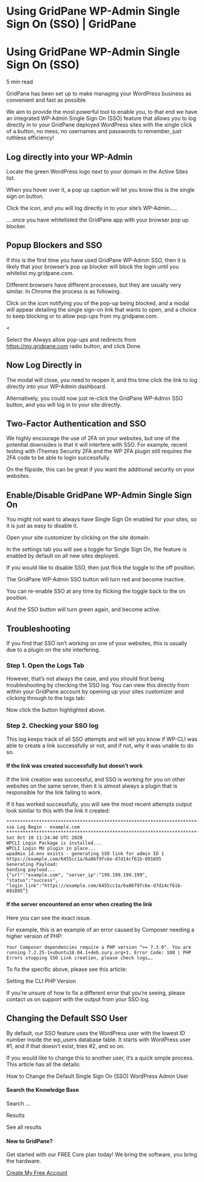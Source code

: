 # Using GridPane WP-Admin Single Sign On (SSO) | GridPane

# Using GridPane WP-Admin Single Sign On (SSO)

 

5 min read 

GridPane has been set up to make managing your WordPress business as convenient and fast as possible.

We aim to provide the most powerful tool to enable you, to that end we have an integrated WP-Admin Single Sign On (SSO) feature that allows you to log directly in to your GridPane deployed WordPress sites with the single click of a button, no mess, no usernames and passwords to remember, just ruthless efficiency!

 

## Log directly into your WP-Admin

Locate the green WordPress logo next to your domain in the Active Sites list.

When you hover over it, a pop up caption will let you know this is the single sign on button.

Click the icon, and you will log directly in to your site’s WP-Admin…..

….once you have whitelisted the GridPane app with your browser pop up blocker.

 

## Popup Blockers and SSO

If this is the first time you have used GridPane WP-Admin SSO, then it is likely that your browser’s pop up blocker will block the login until you whitelist my.gridpane.com.

Different browsers have different processes, but they are usually very similar. In Chrome the process is as following.

Click on the icon notifying you of the pop-up being blocked, and a modal will appear detailing the single sign-on link that wants to open, and a choice to keep blocking or to allow pop-ups from my.gridpane.com.

<

Select the Always allow pop-ups and redirects from https://my.gridpane.com radio button, and click Done.

 

## Now Log Directly in

The modal will close, you need to reopen it, and this time click the link to log directly into your WP-Admin dashboard.

Alternatively, you could now just re-click the GridPane WP-Admin SSO button, and you will log in to your site directly.

 

## Two-Factor Authentication and SSO

We highly encourage the use of 2FA on your websites, but one of the potential downsides is that it will interfere with SSO. For example, recent testing with iThemes Security 2FA and the WP 2FA plugin still requires the 2FA code to be able to login successfully.

On the flipside, this can be great if you want the additional security on your websites.

 

## Enable/Disable GridPane WP-Admin Single Sign On

You might not want to always have Single Sign On enabled for your sites, so it is just as easy to disable it.

Open your site customizer by clicking on the site domain.

In the settings tab you will see a toggle for Single Sign On, the feature is enabled by default on all new sites deployed.

If you would like to disable SSO, then just flick the toggle to the off position.

The GridPane WP-Admin SSO button will turn red and become inactive.

You can re-enable SSO at any time by flicking the toggle back to the on position.

And the SSO button will turn green again, and become active.

 

## Troubleshooting

If you find that SSO isn’t working on one of your websites, this is usually due to a plugin on the site interfering.

### Step 1. Open the Logs Tab

However, that’s not always the case, and you should first being troubleshooting by checking the SSO log. You can view this directly from within your GridPane account by opening up your sites customizer and clicking through to the logs tab:

Now click the button highlighted above.

### Step 2. Checking your SSO log

This log keeps track of all SSO attempts and will let you know if WP-CLI was able to create a link successfully or not, and if not, why it was unable to do so.

#### If the link was created successfully but doesn’t work

If the link creation was successful, and SSO is working for you on other websites on the same server, then it is almost always a plugin that is responsible for the link failing to work.

If it has worked successfully, you will see the most recent attempts output look similar to this with the link it created:

```
**********************************************************************************************
sso Log Begin - example.com 
**********************************************************************************************
Sat Oct 10 11:24:40 UTC 2020
WPCLI Login Package is installed...
WPCLI Login MU plugin in place...
wpadmin_id.env exists - generating SSO link for admin ID 1
https://example.com/6455cc1a/6a86f9fc6e-d7d14cf61b-091895
Generating Payload:
Sending payload...
{"url":"example.com", "server_ip":"199.199.199.199", "status":"success", "login_link":"https://example.com/6455cc1a/6a86f9fc6e-d7d14cf61b-091895"}
```

#### If the server encountered an error when creating the link

Here you can see the exact issue.

For example, this is an example of an error caused by Composer needing a higher version of PHP:

```
Your Composer dependencies require a PHP version ">= 7.3.0". You are running 7.2.25-1+ubuntu18.04.1+deb.sury.org+1. Error Code: 100 | PHP Errors stopping SSO Link creation, please check logs….
```

To fix the specific above, please see this article:

Setting the CLI PHP Version

If you’re unsure of how to fix a different error that you’re seeing, please contact us on support with the output from your SSO log.

 

## Changing the Default SSO User

By default, our SSO feature uses the WordPress user with the lowest ID number inside the wp_users database table. It starts with WordPress user #1, and if that doesn’t exist, tries #2, and so on.

If you would like to change this to another user, it’s a quick simple process. This article has all the details:

How to Change the Default Single Sign On (SSO) WordPress Admin User

 

 

#### Search the Knowledge Base

Search ...

 Results

See all results

#### New to GridPane?

Get started with our FREE Core plan today! We bring the software, you bring the hardware.

[Create My Free Account](https://gridpane.com/checkout/?plan=core)

